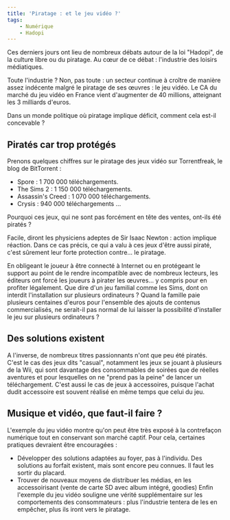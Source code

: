 ```yaml
---
title: 'Piratage : et le jeu vidéo ?'
tags:
    - Numérique
    - Hadopi
---
```


Ces derniers jours ont lieu de nombreux débats autour de la loi "Hadopi", de la
culture libre ou du piratage. Au cœur de ce débat&nbsp;: l'industrie des loisirs
médiatiques.

Toute l'industrie&nbsp;? Non, pas toute&nbsp;: un secteur continue à croître de
manière assez indécente malgré le piratage de ses œuvres&nbsp;: le jeu vidéo. Le
CA du marché du jeu vidéo en France vient d'augmenter de 40 millions, atteignant
les 3 milliards d'euros.

Dans un monde politique où piratage implique déficit, comment cela est-il
concevable&nbsp;?

## Piratés car trop protégés

Prenons quelques chiffres sur le piratage des jeux vidéo sur Torrentfreak, le
blog de BitTorrent&nbsp;:

-   Spore&nbsp;: 1 700 000 téléchargements.
-   The Sims 2&nbsp;: 1 150 000 téléchargements.
-   Assassin's Creed&nbsp;: 1 070 000 téléchargements.
-   Crysis&nbsp;: 940 000 téléchargements …

Pourquoi ces jeux, qui ne sont pas forcément en tête des ventes, ont-ils été
piratés&nbsp;?

Facile, diront les physiciens adeptes de Sir Isaac Newton&nbsp;: action implique
réaction. Dans ce cas précis, ce qui a valu à ces jeux d'être aussi piraté,
c'est sûrement leur forte protection contre… le piratage.

En obligeant le joueur à être connecté à Internet ou en protégeant le support au
point de le rendre incompatible avec de nombreux lecteurs, les éditeurs ont
forcé les joueurs à pirater les œuvres… y compris pour en profiter légalement.
Que dire d'un jeu familial comme les Sims, dont on interdit l'installation sur
plusieurs ordinateurs&nbsp;? Quand la famille paie plusieurs centaines d'euros
pour l'ensemble des ajouts de contenus commercialisés, ne serait-il pas normal
de lui laisser la possibilité d'installer le jeu sur plusieurs
ordinateurs&nbsp;?

## Des solutions existent

A l'inverse, de nombreux titres passionnants n'ont que peu été piratés. C'est le
cas des jeux dits "casual", notamment les jeux se jouant à plusieurs de la Wii,
qui sont davantage des consommables de soirées que de réelles aventures et pour
lesquelles on ne "prend pas la peine" de lancer un téléchargement. C'est aussi
le cas de jeux à accessoires, puisque l'achat dudit accessoire est souvent
réalisé en même temps que celui du jeu.

## Musique et vidéo, que faut-il faire&nbsp;?

L'exemple du jeu vidéo montre qu'on peut être très exposé à la contrefaçon
numérique tout en conservant son marché captif. Pour cela, certaines pratiques
devraient être encouragées&nbsp;:

-   Développer des solutions adaptées au foyer, pas à l'individu. Des solutions
    au forfait existent, mais sont encore peu connues. Il faut les sortir du
    placard.
-   Trouver de nouveaux moyens de distribuer les médias, en les accessoirisant
    (vente de carte SD avec album intégré, goodies) Enfin l'exemple du jeu vidéo
    souligne une vérité supplémentaire sur les comportements des
    consommateurs&nbsp;: plus l'industrie tentera de les en empêcher, plus ils
    iront vers le piratage.
